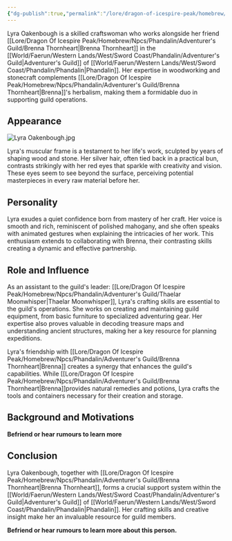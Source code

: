```yaml
---
{"dg-publish":true,"permalink":"/lore/dragon-of-icespire-peak/homebrew/npcs/phandalin/adventurer-s-guild/lyra-oakenbough/"}
---
```


Lyra Oakenbough is a skilled craftswoman who works alongside her friend [[Lore/Dragon Of Icespire Peak/Homebrew/Npcs/Phandalin/Adventurer's Guild/Brenna Thornheart\|Brenna Thornheart]] in the [[World/Faerun/Western Lands/West/Sword Coast/Phandalin/Adventurer's Guild\|Adventurer's Guild]] of [[World/Faerun/Western Lands/West/Sword Coast/Phandalin/Phandalin\|Phandalin]]. Her expertise in woodworking and stonecraft complements [[Lore/Dragon Of Icespire Peak/Homebrew/Npcs/Phandalin/Adventurer's Guild/Brenna Thornheart\|Brenna]]'s herbalism, making them a formidable duo in supporting guild operations.
## Appearance

![Lyra Oakenbough.jpg](/img/user/Images/Characters/npcs/Phandalin/Adventurer's%20Guild/Lyra%20Oakenbough.jpg)

Lyra's muscular frame is a testament to her life's work, sculpted by years of shaping wood and stone. Her silver hair, often tied back in a practical bun, contrasts strikingly with her red eyes that sparkle with creativity and vision. These eyes seem to see beyond the surface, perceiving potential masterpieces in every raw material before her.

## Personality

Lyra exudes a quiet confidence born from mastery of her craft. Her voice is smooth and rich, reminiscent of polished mahogany, and she often speaks with animated gestures when explaining the intricacies of her work. This enthusiasm extends to collaborating with Brenna, their contrasting skills creating a dynamic and effective partnership.

## Role and Influence

As an assistant to the guild's leader: [[Lore/Dragon Of Icespire Peak/Homebrew/Npcs/Phandalin/Adventurer's Guild/Thaelar Moonwhisper\|Thaelar Moonwhisper]], Lyra's crafting skills are essential to the guild's operations. She works on creating and maintaining guild equipment, from basic furniture to specialized adventuring gear. Her expertise also proves valuable in decoding treasure maps and understanding ancient structures, making her a key resource for planning expeditions.

Lyra's friendship with [[Lore/Dragon Of Icespire Peak/Homebrew/Npcs/Phandalin/Adventurer's Guild/Brenna Thornheart\|Brenna]] creates a synergy that enhances the guild's capabilities. While [[Lore/Dragon Of Icespire Peak/Homebrew/Npcs/Phandalin/Adventurer's Guild/Brenna Thornheart\|Brenna]]provides natural remedies and potions, Lyra crafts the tools and containers necessary for their creation and storage.

## Background and Motivations

**Befriend or hear rumours to learn more**
## Conclusion

Lyra Oakenbough, together with [[Lore/Dragon Of Icespire Peak/Homebrew/Npcs/Phandalin/Adventurer's Guild/Brenna Thornheart\|Brenna Thornheart]], forms a crucial support system within the [[World/Faerun/Western Lands/West/Sword Coast/Phandalin/Adventurer's Guild\|Adventurer's Guild]] of [[World/Faerun/Western Lands/West/Sword Coast/Phandalin/Phandalin\|Phandalin]]. Her crafting skills and creative insight make her an invaluable resource for guild members.

**Befriend or hear rumours to learn more about this person.**